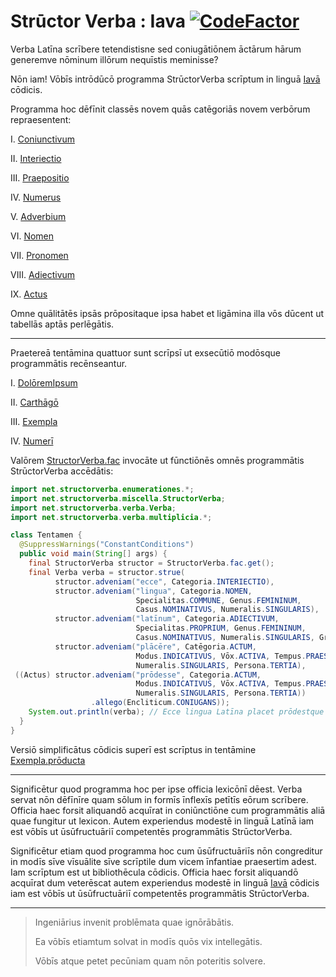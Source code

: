# Strūctor Verba : Iava  [![CodeFactor](https://codefactor.io/repository/github/hunter-richardson/structorverba_iava/badge)](https://www.codefactor.io/repository/github/hunter-richardson/structorverba_iava)

Verba Latīna scrībere tetendistisne sed coniugātiōnem āctārum hārum generemve nōminum illōrum nequīstis meminisse?

Nōn iam! Vōbīs intrōdūcō programma StrūctorVerba scrīptum in linguā [Iavā](https://docs.oracle.com/javase/10/docs/api/overview-summary.html) cōdicis.

Programma hoc dēfīnit classēs novem quās catēgoriās novem verbōrum repraesentent:

I. [Coniunctivum](officia/src/main/java/com/structorverba/officia/verba/VerbumSimplex.java#L46)

II. [Interiectio](officia/src/main/java/com/structorverba/officia/verba/VerbumSimplex.java#L67)

III. [Praepositio](officia/src/main/java/com/structorverba/officia/verba/VerbumSimplex.java#L88)

IV. [Numerus](officia/src/main/java/com/structorverba/officia/verba/VerbumSimplex.java#L112)

V. [Adverbium](officia/src/main/java/com/structorverba/officia/verba/multiplicia/Adverbium.java)

VI. [Nomen](officia/src/main/java/com/structorverba/officia/verba/multiplicia/Nomen.java)

VII. [Pronomen](officia/src/main/java/com/structorverba/officia/verba/multiplicia/Pronomen.java)

VIII. [Adiectivum](officia/src/main/java/com/structorverba/officia/verba/multiplicia/Adiectivum.java)

IX. [Actus](officia/src/main/java/com/structorverba/officia/verba/multiplicia/Actus.java)

Omne quālitātēs ipsās prōpositaque ipsa habet et ligāmina illa vōs dūcent ut tabellās aptās perlēgātis.

___

Praetereā tentāmina quattuor sunt scrīpsī ut exsecūtiō modōsque programmātis recēnseantur.

I. [DolōremIpsum](officium/src/test/net/strūctorverba/tentāmina/DolōremIpsum.java)

II. [Carthāgō](officium/src/test/net/strūctorverba/tentāmina/Carthāgō.java)

III. [Exempla](officium/src/test/net/strūctorverba/tentāmina/Exempla.java)

IV. [Numerī](officium/src/test/net/strūctorverba/tentāmina/Numerī.java)

Valōrem [StructorVerba.fac](officia/src/main/java/com/structorverba/officia/miscella/StructorVerba.java#L28) invocāte ut fūnctiōnēs omnēs programmātis StrūctorVerba accēdātis:

```java
import net.structorverba.enumerationes.*;
import net.structorverba.miscella.StructorVerba;
import net.structorverba.verba.Verba;
import net.structorverba.verba.multiplicia.*;

class Tentamen {
  @SuppressWarnings("ConstantConditions")
  public void main(String[] args) {
    final StructorVerba structor = StructorVerba.fac.get();
    final Verba verba = structor.strue(
          structor.adveniam("ecce", Categoria.INTERIECTIO),
          structor.adveniam("lingua", Categoria.NOMEN,
                            Specialitas.COMMUNE, Genus.FEMININUM,
                            Casus.NOMINATIVUS, Numeralis.SINGULARIS),
          structor.adveniam("latīnum", Categoria.ADIECTIVUM,
                            Specialitas.PROPRIUM, Genus.FEMININUM,
                            Casus.NOMINATIVUS, Numeralis.SINGULARIS, Gradus.POSITIVUS),
          structor.adveniam("plācēre", Catēgoria.ACTUM,
                            Modus.INDICATIVUS, Vōx.ACTIVA, Tempus.PRAESENS,
                            Numeralis.SINGULARIS, Persona.TERTIA),
 ((Actus) structor.adveniam("prōdesse", Categoria.ACTUM,
                            Modus.INDICATIVUS, Vōx.ACTIVA, Tempus.PRAESENS,
                            Numeralis.SINGULARIS, Persona.TERTIA))
                  .allego(Encliticum.CONIUGANS));
    System.out.println(verba); // Ecce lingua Latīna placet prōdestque
  }
}
```

Versiō simplificātus cōdicis superī est scrīptus in tentāmine [Exempla.prōducta](officium/src/test/net/strūctorverba/tentāmina/Exempla.java#L26)

___

Significētur quod programma hoc per ipse officia lexicōnī dēest. Verba servat nōn dēfīnīre quam sōlum in formīs īnflexīs petītīs eōrum scrībere. Officia haec forsit aliquandō acquīrat in coniūnctiōne cum programmātis aliā quae fungitur ut lexicon. Autem experiendus modestē in linguā Latīnā iam est vōbīs ut ūsūfructuāriī competentēs programmātis StrūctorVerba.

Significētur etiam quod programma hoc cum ūsūfructuāriīs nōn congreditur in modīs sīve vīsuālite sīve scrīptile dum vicem īnfantiae praesertim adest. Iam scrīptum est ut bibliothēcula cōdicis. Officia haec forsit aliquandō acquīrat dum veterēscat autem experiendus modestē in linguā [Iavā](https://docs.oracle.com/javase/10/docs/api/overview-summary.html) cōdicis iam est vōbīs ut ūsūfructuāriī competentēs programmātis StrūctorVerba.

___

> Ingeniārius invenit problēmata quae ignōrābātis.
> 
> Ea vōbīs etiamtum solvat in modīs quōs vix intellegātis.
> 
> Vōbīs atque petet pecūniam quam nōn poteritis solvere.
